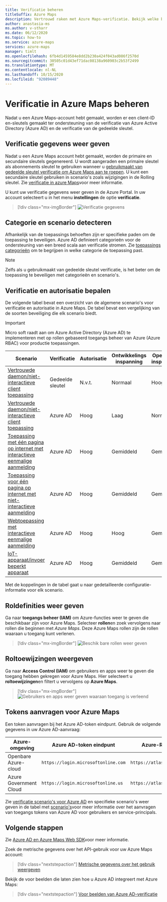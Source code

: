 ```yaml
---
title: Verificatie beheren
titleSuffix: Azure Maps
description: Vertrouwd raken met Azure Maps-verificatie. Bekijk welke benadering het beste werkt in welk scenario. Meer informatie over het gebruik van de portal om verificatie-instellingen weer te geven.
author: anastasia-ms
ms.author: v-stharr
ms.date: 06/12/2020
ms.topic: how-to
ms.service: azure-maps
services: azure-maps
manager: timlt
ms.openlocfilehash: 6fb4d1459584e8dd2b230a424f043ad086f2570d
ms.sourcegitcommit: 30505c01d43ef71dac08138a960903c2b53f2499
ms.translationtype: MT
ms.contentlocale: nl-NL
ms.lasthandoff: 10/15/2020
ms.locfileid: "92089448"
---
```

# <a name="manage-authentication-in-azure-maps"></a>Verificatie in Azure Maps beheren

Nadat u een Azure Maps-account hebt gemaakt, worden er een client-ID en-sleutels gemaakt ter ondersteuning van de verificatie van Azure Active Directory (Azure AD) en de verificatie van de gedeelde sleutel.

## <a name="view-authentication-details"></a>Verificatie gegevens weer geven

Nadat u een Azure Maps account hebt gemaakt, worden de primaire en secundaire sleutels gegenereerd. U wordt aangeraden een primaire sleutel als abonnements sleutel te gebruiken wanneer u [gebruikmaakt van gedeelde sleutel verificatie om Azure Maps aan te roepen](https://docs.microsoft.com/azure/azure-maps/azure-maps-authentication#shared-key-authentication). U kunt een secundaire sleutel gebruiken in scenario's zoals wijzigingen in de Rolling sleutel. Zie [verificatie in azure Maps](https://aka.ms/amauth)voor meer informatie.

U kunt uw verificatie gegevens weer geven in de Azure Portal. In uw account selecteert u in het menu **instellingen** de optie **verificatie**.

> [!div class="mx-imgBorder"]
> ![Verificatie gegevens](./media/how-to-manage-authentication/how-to-view-auth.png)

## <a name="discover-category-and-scenario"></a>Categorie en scenario detecteren

Afhankelijk van de toepassings behoeften zijn er specifieke paden om de toepassing te beveiligen. Azure AD definieert categorieën voor de ondersteuning van een breed scala aan verificatie stromen. Zie [toepassings categorieën](https://docs.microsoft.com/azure/active-directory/develop/authentication-flows-app-scenarios#application-categories) om te begrijpen in welke categorie de toepassing past.

> [!NOTE]
> Zelfs als u gebruikmaakt van gedeelde sleutel verificatie, is het beter om de toepassing te beveiligen met categorieën en scenario's.

## <a name="determine-authentication-and-authorization"></a>Verificatie en autorisatie bepalen

De volgende tabel bevat een overzicht van de algemene scenario's voor verificatie en autorisatie in Azure Maps. De tabel bevat een vergelijking van de soorten beveiliging die elk scenario biedt.

> [!IMPORTANT]
> Micro soft raadt aan om Azure Active Directory (Azure AD) te implementeren met op rollen gebaseerd toegangs beheer van Azure (Azure RBAC) voor productie toepassingen.

| Scenario                                                                                    | Verificatie | Autorisatie | Ontwikkelings inspanning | Operationele inspanningen |
| ------------------------------------------------------------------------------------------- | -------------- | ------------- | ------------------ | ------------------ |
| [Vertrouwde daemon/niet-interactieve client toepassing](./how-to-secure-daemon-app.md)        | Gedeelde sleutel     | N.v.t.           | Normaal             | Hoog               |
| [Vertrouwde daemon/niet-interactieve client toepassing](./how-to-secure-daemon-app.md)        | Azure AD       | Hoog          | Laag                | Normaal             |
| [Toepassing met één pagina op internet met interactieve eenmalige aanmelding](./how-to-secure-spa-users.md) | Azure AD       | Hoog          | Gemiddeld             | Gemiddeld             |
| [Toepassing voor één pagina op internet met niet-interactieve aanmelding](./how-to-secure-spa-app.md)      | Azure AD       | Hoog          | Gemiddeld             | Gemiddeld             |
| [Webtoepassing met interactieve eenmalige aanmelding](./how-to-secure-webapp-users.md)          | Azure AD       | Hoog          | Hoog               | Gemiddeld             |
| [IoT-apparaat/invoer beperkt apparaat](./how-to-secure-device-code.md)                     | Azure AD       | Hoog          | Gemiddeld             | Gemiddeld             |

Met de koppelingen in de tabel gaat u naar gedetailleerde configuratie-informatie voor elk scenario.

## <a name="view-role-definitions"></a>Roldefinities weer geven

Ga naar **toegangs beheer (IAM)** om Azure-functies weer te geven die beschikbaar zijn voor Azure Maps. Selecteer **rollen**en zoek vervolgens naar rollen die beginnen met *Azure Maps*. Deze Azure Maps rollen zijn de rollen waaraan u toegang kunt verlenen.

> [!div class="mx-imgBorder"]
> ![Beschik bare rollen weer geven](./media/how-to-manage-authentication/how-to-view-avail-roles.png)

## <a name="view-role-assignments"></a>Roltoewijzingen weergeven

Ga naar **Access Control (IAM)** om gebruikers en apps weer te geven die toegang hebben gekregen voor Azure Maps. Hier selecteert u **roltoewijzingen**en filtert u vervolgens op **Azure Maps**.

> [!div class="mx-imgBorder"]
> ![Gebruikers en apps weer geven waaraan toegang is verleend](./media/how-to-manage-authentication/how-to-view-amrbac.png)

## <a name="request-tokens-for-azure-maps"></a>Tokens aanvragen voor Azure Maps

Een token aanvragen bij het Azure AD-token eindpunt. Gebruik de volgende gegevens in uw Azure AD-aanvraag:

| Azure-omgeving      | Azure AD-token eindpunt             | Azure-Resource-ID              |
| ---------------------- | ----------------------------------- | ------------------------------ |
| Openbare Azure-cloud     | `https://login.microsoftonline.com` | `https://atlas.microsoft.com/` |
| Azure Government Cloud | `https://login.microsoftonline.us`  | `https://atlas.microsoft.com/` |

Zie [verificatie scenario's voor Azure AD](https://docs.microsoft.com/azure/active-directory/develop/authentication-scenarios) en specifieke scenario's weer geven in de tabel met [scenario's](./how-to-manage-authentication.md#determine-authentication-and-authorization)voor meer informatie over het aanvragen van toegangs tokens van Azure AD voor gebruikers en service-principals.

## <a name="next-steps"></a>Volgende stappen

Zie [Azure AD en Azure Maps Web SDK](https://docs.microsoft.com/azure/azure-maps/how-to-use-map-control)voor meer informatie.

Zoek de metrische gegevens over het API-gebruik voor uw Azure Maps account:
> [!div class="nextstepaction"]
> [Metrische gegevens over het gebruik weergeven](how-to-view-api-usage.md)

Bekijk de voor beelden die laten zien hoe u Azure AD integreert met Azure Maps:

> [!div class="nextstepaction"]
> [Voor beelden van Azure AD-verificatie](https://github.com/Azure-Samples/Azure-Maps-AzureAD-Samples)
